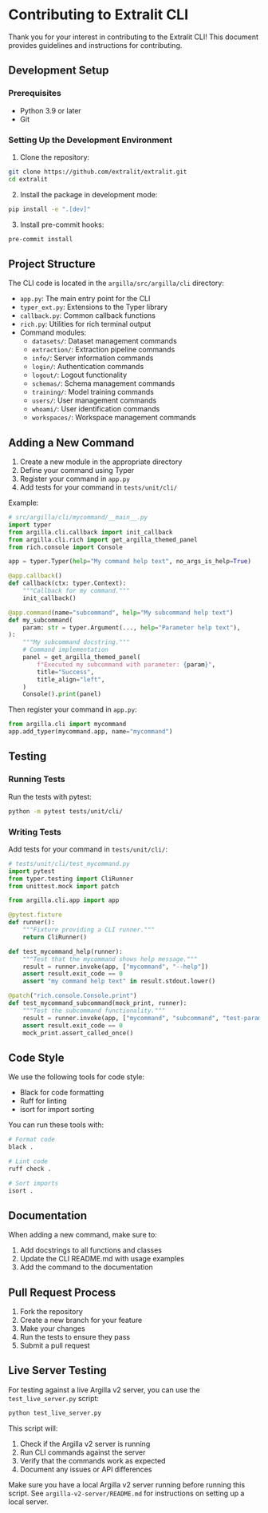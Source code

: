 # Contributing to Extralit CLI

Thank you for your interest in contributing to the Extralit CLI! This document provides guidelines and instructions for contributing.

## Development Setup

### Prerequisites

- Python 3.9 or later
- Git

### Setting Up the Development Environment

1. Clone the repository:

```bash
git clone https://github.com/extralit/extralit.git
cd extralit
```

2. Install the package in development mode:

```bash
pip install -e ".[dev]"
```

3. Install pre-commit hooks:

```bash
pre-commit install
```

## Project Structure

The CLI code is located in the `argilla/src/argilla/cli` directory:

- `app.py`: The main entry point for the CLI
- `typer_ext.py`: Extensions to the Typer library
- `callback.py`: Common callback functions
- `rich.py`: Utilities for rich terminal output
- Command modules:
  - `datasets/`: Dataset management commands
  - `extraction/`: Extraction pipeline commands
  - `info/`: Server information commands
  - `login/`: Authentication commands
  - `logout/`: Logout functionality
  - `schemas/`: Schema management commands
  - `training/`: Model training commands
  - `users/`: User management commands
  - `whoami/`: User identification commands
  - `workspaces/`: Workspace management commands

## Adding a New Command

1. Create a new module in the appropriate directory
2. Define your command using Typer
3. Register your command in `app.py`
4. Add tests for your command in `tests/unit/cli/`

Example:

```python
# src/argilla/cli/mycommand/__main__.py
import typer
from argilla.cli.callback import init_callback
from argilla.cli.rich import get_argilla_themed_panel
from rich.console import Console

app = typer.Typer(help="My command help text", no_args_is_help=True)

@app.callback()
def callback(ctx: typer.Context):
    """Callback for my command."""
    init_callback()

@app.command(name="subcommand", help="My subcommand help text")
def my_subcommand(
    param: str = typer.Argument(..., help="Parameter help text"),
):
    """My subcommand docstring."""
    # Command implementation
    panel = get_argilla_themed_panel(
        f"Executed my subcommand with parameter: {param}",
        title="Success",
        title_align="left",
    )
    Console().print(panel)
```

Then register your command in `app.py`:

```python
from argilla.cli import mycommand
app.add_typer(mycommand.app, name="mycommand")
```

## Testing

### Running Tests

Run the tests with pytest:

```bash
python -m pytest tests/unit/cli/
```

### Writing Tests

Add tests for your command in `tests/unit/cli/`:

```python
# tests/unit/cli/test_mycommand.py
import pytest
from typer.testing import CliRunner
from unittest.mock import patch

from argilla.cli.app import app

@pytest.fixture
def runner():
    """Fixture providing a CLI runner."""
    return CliRunner()

def test_mycommand_help(runner):
    """Test that the mycommand shows help message."""
    result = runner.invoke(app, ["mycommand", "--help"])
    assert result.exit_code == 0
    assert "my command help text" in result.stdout.lower()

@patch("rich.console.Console.print")
def test_mycommand_subcommand(mock_print, runner):
    """Test the subcommand functionality."""
    result = runner.invoke(app, ["mycommand", "subcommand", "test-param"])
    assert result.exit_code == 0
    mock_print.assert_called_once()
```

## Code Style

We use the following tools for code style:

- Black for code formatting
- Ruff for linting
- isort for import sorting

You can run these tools with:

```bash
# Format code
black .

# Lint code
ruff check .

# Sort imports
isort .
```

## Documentation

When adding a new command, make sure to:

1. Add docstrings to all functions and classes
2. Update the CLI README.md with usage examples
3. Add the command to the documentation

## Pull Request Process

1. Fork the repository
2. Create a new branch for your feature
3. Make your changes
4. Run the tests to ensure they pass
5. Submit a pull request

## Live Server Testing

For testing against a live Argilla v2 server, you can use the `test_live_server.py` script:

```bash
python test_live_server.py
```

This script will:
1. Check if the Argilla v2 server is running
2. Run CLI commands against the server
3. Verify that the commands work as expected
4. Document any issues or API differences

Make sure you have a local Argilla v2 server running before running this script. See `argilla-v2-server/README.md` for instructions on setting up a local server.
